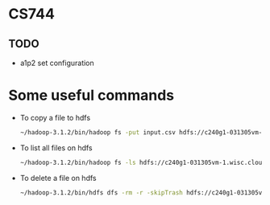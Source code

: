 # CS744

## TODO
 - a1p2 set configuration


# Some useful commands
- To copy a file to hdfs

  ```sh
  ~/hadoop-3.1.2/bin/hadoop fs -put input.csv hdfs://c240g1-031305vm-1.wisc.cloudlab.us:9000/input.csv
  ```

- To list all files on hdfs

  ```sh
  ~/hadoop-3.1.2/bin/hadoop fs -ls hdfs://c240g1-031305vm-1.wisc.cloudlab.us:9000
  ```

- To delete a file on hdfs

  ```sh
  ~/hadoop-3.1.2/bin/hdfs dfs -rm -r -skipTrash hdfs://c240g1-031305vm-1.wisc.cloudlab.us:9000/output.csv 
  ```
